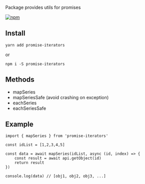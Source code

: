 
Package provides utils for promises

[![npm](https://img.shields.io/npm/v/promise-iterators)](https://www.npmjs.com/package/promise-iterators)

## Install

``yarn add promise-iterators``

or 

```npm i -S promise-iterators```

## Methods

- mapSeries
- mapSeriesSafe (avoid crashing on exception)
- eachSeries
- eachSeriesSafe

## Example

```tsx
import { mapSeries } from 'promise-iterators'

const idList = [1,2,3,4,5]

const data = await mapSeries(idList, async (id, index) => {
    const result = await api.getObject(id)
    return result
})

console.log(data) // [obj1, obj2, obj3, ...]
```